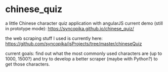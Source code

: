 # chinese_quiz
a little Chinese character quiz application with angularJS 
current demo (still in prototype mode): https://syncopika.github.io/chinese_quiz/    
    
the web scraping stuff I used is currently here: https://github.com/syncopika/jsProjects/tree/master/chineseQuiz    

current goals: find out what the most commonly used characters are (up to 1000, 1500?) and try to develop a better scraper (maybe with Python?) to get those characters.

